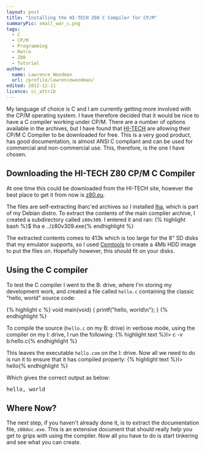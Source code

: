 ```yaml
---
layout: post
title: "Installing the HI-TECH Z80 C Compiler for CP/M"
summaryPic: small_war_c.png
tags:
  - C
  - CP/M
  - Programming
  - Retro
  - Z80
  - Tutorial
author:
  name: Lawrence Woodman
  url: /profile/lawrencewoodman/
edited: 2012-12-11
licence: cc_attrib
---
```

My language of choice is C and I am currently getting more involved with the CP/M operating system.  I have therefore decided that it would be nice to have a C compiler working under CP/M.  There are a number of options available in the archives, but I have found that [HI-TECH](http://www.hitech.com.au/) are allowing their CP/M C Compiler to be downloaded for free.  This is a very good product, has good documentation, is almost ANSI C compliant and can be used for commercial and non-commercial use.  This, therefore, is the one I have chosen.

## Downloading the HI-TECH Z80 CP/M C Compiler
At one time this could be downloaded from the HI-TECH site, however the best place to get it from now is [z80.eu](http://www.z80.eu/c-compiler.html).

The files are self-extracting lharc'ed archives so I installed [lha](http://www.infor.kanazawa-it.ac.jp/~ishii/lhaunix/), which is part of my Debian distro.  To extract the contents of the main compiler archive, I created a subdirectory called `z80v309`.  I entered it and ran:
{% highlight bash %}$ lha e ../z80v309.exe{% endhighlight %}

The extracted contents comes to 413k which is too large for the 8" SD disks that my emulator supports, so I used [Cpmtools](http://www.moria.de/~michael/cpmtools/) to create a 4Mb HDD image to put the files on.  Hopefully however, this should fit on your disks. 

## Using the C compiler
To test the C compiler I went to the B: drive, where I'm storing my development work, and created a file called `hello.c` containing the classic "hello, world" source code:

{% highlight c %}
void main(void)
{
   printf("hello, world\n");
}
{% endhighlight %}

To compile the source (`hello.c` on my B: drive) in verbose mode, using the compiler on my I: drive, I run the following:
{% highlight text %}I> c -v b:hello.c{% endhighlight %}

This leaves the executable `hello.com` on the I: drive.  Now all we need to do is run it to ensure that it has compiled properly:
{% highlight text %}I> hello{% endhighlight %}

Which gives the correct output as below:

<pre><samp>hello, world</samp></pre>

## Where Now?
The next step, if you haven't already done it, is to extract the documentation file, `z80doc.exe`.  This is an extensive document that should really help you get to grips with using the compiler.  Now all you have to do is start tinkering and see what you can create. 

